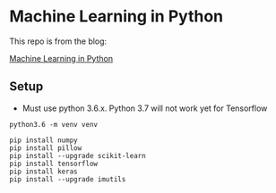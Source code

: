 # Machine Learning in Python

This repo is from the blog:

[Machine Learning in Python](https://www.pyimagesearch.com/2019/01/14/machine-learning-in-python/)


## Setup

- Must use python 3.6.x.  Python 3.7 will not work yet for Tensorflow

```python3.6 -m venv venv```

```
pip install numpy
pip install pillow
pip install --upgrade scikit-learn
pip install tensorflow
pip install keras
pip install --upgrade imutils
```
